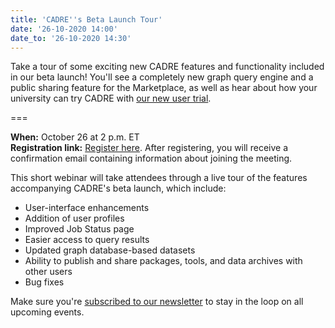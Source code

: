 ```yaml
---
title: 'CADRE''s Beta Launch Tour'
date: '26-10-2020 14:00'
date_to: '26-10-2020 14:30'
---
```


Take a tour of some exciting new CADRE features and functionality included in our beta launch! You'll see a completely new graph query engine and a public sharing feature for the Marketplace, as well as hear about how your university can try CADRE with [our new user trial](https://cadre.iu.edu/about-cadre/request-a-trial).

===

**When:** October 26 at 2 p.m. ET  
**Registration link:** [Register here](https://iu.zoom.us/meeting/register/tJUrdOigrzwiH9FdRCpVTaxRLK_LhgsgluHx). After registering, you will receive a confirmation email containing information about joining the meeting.
 
This short webinar will take attendees through a live tour of the features accompanying CADRE's beta launch, which include:
* User-interface enhancements
* Addition of user profiles
* Improved Job Status page
* Easier access to query results
* Updated graph database-based datasets
* Ability to publish and share packages, tools, and data archives with other users
* Bug fixes

Make sure you're [subscribed to our newsletter](https://cadre.iu.edu/news-and-events) to stay in the loop on all upcoming events.